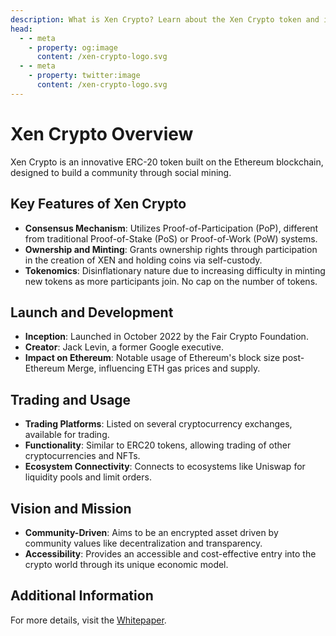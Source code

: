 ```yaml
---
description: What is Xen Crypto? Learn about the Xen Crypto token and its features.
head:
  - - meta
    - property: og:image
      content: /xen-crypto-logo.svg
  - - meta
    - property: twitter:image
      content: /xen-crypto-logo.svg
---
```


# Xen Crypto Overview

Xen Crypto is an innovative ERC-20 token built on the Ethereum blockchain, designed to build a community through social mining.

## Key Features of Xen Crypto

- **Consensus Mechanism**: Utilizes Proof-of-Participation (PoP), different from traditional Proof-of-Stake (PoS) or Proof-of-Work (PoW) systems.
- **Ownership and Minting**: Grants ownership rights through participation in the creation of XEN and holding coins via self-custody.
- **Tokenomics**: Disinflationary nature due to increasing difficulty in minting new tokens as more participants join. No cap on the number of tokens.

## Launch and Development

- **Inception**: Launched in October 2022 by the Fair Crypto Foundation.
- **Creator**: Jack Levin, a former Google executive.
- **Impact on Ethereum**: Notable usage of Ethereum's block size post-Ethereum Merge, influencing ETH gas prices and supply.

## Trading and Usage

- **Trading Platforms**: Listed on several cryptocurrency exchanges, available for trading.
- **Functionality**: Similar to ERC20 tokens, allowing trading of other cryptocurrencies and NFTs.
- **Ecosystem Connectivity**: Connects to ecosystems like Uniswap for liquidity pools and limit orders.

## Vision and Mission

- **Community-Driven**: Aims to be an encrypted asset driven by community values like decentralization and transparency.
- **Accessibility**: Provides an accessible and cost-effective entry into the crypto world through its unique economic model.

## Additional Information

For more details, visit the [Whitepaper](https://faircrypto.org/xencryptolp.pdf).
